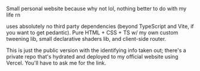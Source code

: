 Small personal website because why not lol, nothing better to do with my life rn

uses absolutely no third party dependencies (beyond TypeScript and Vite, if you want to get pedantic).
Pure HTML + CSS + TS w/ my own custom tweening lib, small declarative shaders lib, and client-side router.

This is just the public version with the identifying info taken out; there's a private repo that's
hydrated and deployed to my official website using Vercel. You'll have to ask me for the link.
